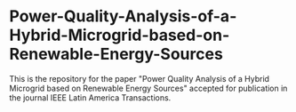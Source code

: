 # Power-Quality-Analysis-of-a-Hybrid-Microgrid-based-on-Renewable-Energy-Sources
This is the repository for the paper "Power Quality Analysis of a Hybrid Microgrid based on Renewable Energy Sources" accepted for publication in the journal IEEE Latin America Transactions.
